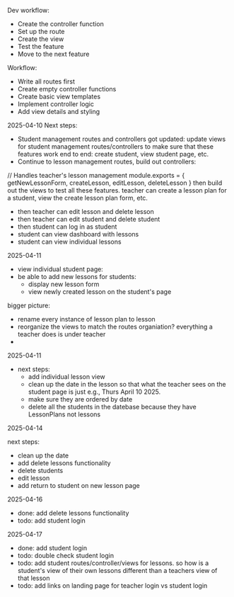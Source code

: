 Dev workflow:

-   Create the controller function
-   Set up the route
-   Create the view
-   Test the feature
-   Move to the next feature

Workflow:

-   Write all routes first
-   Create empty controller functions
-   Create basic view templates
-   Implement controller logic
-   Add view details and styling

2025-04-10
Next steps:

-   Student management routes and controllers got updated: update views for student management routes/controllers to make sure that these features work end to end: create student, view student page, etc.
-   Continue to lesson management routes, build out controllers:

// Handles teacher's lesson management
module.exports = {
getNewLessonForm,
createLesson,
editLesson,
deleteLesson
}
then build out the views to test all these features. teacher can create a lesson plan for a student, view the create lesson plan form, etc.

-   then teacher can edit lesson and delete lesson
-   then teacher can edit student and delete student
-   then student can log in as student
-   student can view dashboard with lessons
-   student can view individual lessons

2025-04-11

-   view individual student page:
-   be able to add new lessons for students:
    -   display new lesson form
    -   view newly created lesson on the student's page

bigger picture:

-   rename every instance of lesson plan to lesson
-   reorganize the views to match the routes organiation? everything a teacher does is under teacher
-

2025-04-11

-   next steps:
    -   add individual lesson view
    -   clean up the date in the lesson so that what the teacher sees on the student page is just e.g., Thurs April 10 2025.
    -   make sure they are ordered by date
    -   delete all the students in the datebase because they have LessonPlans not lessons

2025-04-14

next steps:

-   clean up the date
-   add delete lessons functionality
-   delete students
-   edit lesson
-   add return to student on new lesson page

2025-04-16

-   done: add delete lessons functionality
-   todo: add student login

2025-04-17

-   done: add student login
-   todo: double check student login
-   todo: add student routes/controller/views for lessons. so how is a student's view of their own lessons different than a teachers view of that lesson
-   todo: add links on landing page for teacher login vs student login
